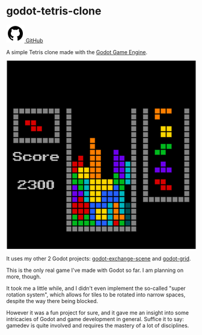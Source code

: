 # godot-tetris-clone

<a href="https://github.com/aMOPel/godot-tetris-clone">
<img src="assets/icons8-github.svg" alt="GitHub" class="inline m-1 ">
GitHub</a>

A simple Tetris clone made with the [Godot Game Engine](https://godotengine.org/).

![Tetris In Game](assets/tetris_in_game.png) 

It uses my other 2 Godot projects: [godot-exchange-scene](#/godot_exchange_scene) and [godot-grid](#/godot_grid).

This is the only real game I've made with Godot so far. I am planning on more, though.

It took me a little while, and I didn't even implement the so-called 
"super rotation system", which allows for tiles to be rotated into narrow spaces,
despite the way there being blocked.

However it was a fun project for sure, and it gave me an insight into some
intricacies of Godot and game development in general.
Suffice it to say: gamedev is quite involved and requires the mastery of a lot of disciplines.
